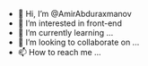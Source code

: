 - 👋 Hi, I’m @AmirAbduraxmanov
- 👀 I’m interested in front-end
- 🌱 I’m currently learning ...
- 💞️ I’m looking to collaborate on ...
- 📫 How to reach me ...

<!---
AmirAbduraxmanov/AmirAbduraxmanov is a ✨ special ✨ repository because its `README.md` (this file) appears on your GitHub profile.
You can click the Preview link to take a look at your changes.
--->
